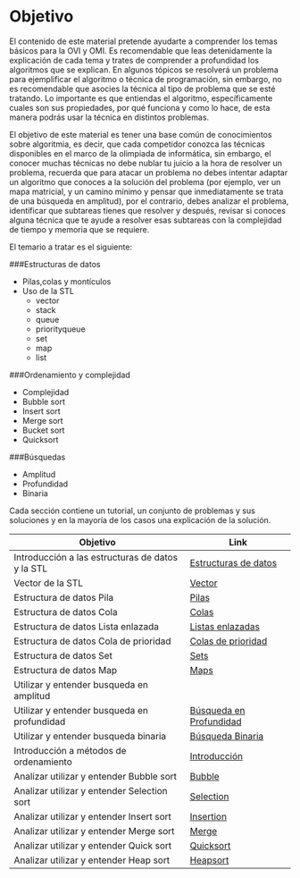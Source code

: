 ﻿Objetivo
===================
El contenido de este material pretende ayudarte a comprender los temas básicos para la OVI y OMI. Es recomendable que leas detenidamente la explicación de cada tema y trates de comprender a profundidad los algoritmos que se explican. En algunos tópicos se resolverá un problema para ejemplificar el algoritmo o técnica de programación, sin embargo, no es recomendable que asocies la técnica al tipo de problema que se esté tratando. Lo importante es que entiendas el algoritmo, específicamente cuales son sus propiedades, por qué funciona y como lo hace, de esta manera podrás usar la técnica en distintos problemas. 

El objetivo de este material es tener una base común de conocimientos sobre algoritmia, es decir, que cada competidor conozca las técnicas disponibles en el marco de la olimpiada de informática, sin embargo, el conocer muchas técnicas no debe nublar tu juicio a la hora de resolver un problema, recuerda que para atacar un problema no debes intentar adaptar un algoritmo que conoces a la solución del problema (por ejemplo, ver un mapa matricial, y un camino mínimo y pensar que inmediatamente se trata de una búsqueda en amplitud), por el contrario, debes analizar el problema, identificar que subtareas tienes que resolver y después, revisar si conoces alguna técnica que te ayude a resolver esas subtareas con la complejidad de tiempo y memoria que se requiere.

El temario a tratar es el siguiente:

###Estructuras de datos

 * Pilas,colas y montículos
 * Uso de la STL
	* vector
 	* stack
	* queue
	* priorityqueue
	* set
	* map
	* list 

###Ordenamiento y complejidad
 * Complejidad
 * Bubble sort
 * Insert sort
 * Merge sort
 * Bucket sort
 * Quicksort


###Búsquedas
 * Amplitud
 * Profundidad
 * Binaria


Cada sección contiene un tutorial, un conjunto de problemas y sus soluciones y en la mayoría de los casos una explicación de la
solución. 

Objetivo| Link
--------|--------
Introducción a las estructuras de datos y la STL     |    [  Estructuras de datos      ](https://omegaup.com/arena/problem/Introduccion-a-las-estructuras-d/#problems)
Vector de la STL  |    [   Vector    ](https://omegaup.com/arena/problem/Vector/#problems)
Estructura de datos Pila    |    [   Pilas    ](https://omegaup.com/arena/problem/Explicar-el-concepto-de-Pilas-y-#problems)
Estructura de datos Cola    |    [   Colas    ](https://omegaup.com/arena/problem/Cola/#problems)
Estructura de datos Lista enlazada    |    [   Listas enlazadas    ](https://)
Estructura de datos Cola de prioridad    |    [   Colas de prioridad   ](https://omegaup.com/arena/problem/Cola-de-prioridad/#problems)
Estructura de datos Set    |    [   Sets    ](https://)
Estructura de datos Map    |    [   Maps    ](https://omegaup.com/arena/problem/Map/#problems)
Utilizar y entender busqueda en amplitud     |    [       ](https://)
Utilizar  y entender busqueda en profundidad    |    [   Búsqueda en Profundidad    ](https://omegaup.com/arena/problem/Busqueda-en-Profundidad/#problems)
Utilizar y entender busqueda binaria    |    [    Búsqueda Binaria   ](https://omegaup.com/arena/problem/Busqueda-Binaria-Material-COVI/#problems)
Introducción a métodos de ordenamiento     |    [    Introducción    ](https://omegaup.com/arena/problem/OVI-IntroduccionOrdenamiento/#problems)
Analizar utilizar y entender Bubble sort     |    [    Bubble    ](https://omegaup.com/arena/problem/OVI-BubbleSort/#problems)
Analizar utilizar  y entender Selection sort    |    [    Selection    ](https://omegaup.com/arena/problem/OVI-SelectionSort/#problems)
Analizar utilizar y entender Insert sort     |    [    Insertion    ](https://omegaup.com/arena/problem/OVI-InsertionSort/#problems)
Analizar utilizar y entender Merge sort     |    [    Merge    ](https://omegaup.com/arena/problem/OVI-MergeSort/#problems)
Analizar utilizar y entender Quick sort    |    [    Quicksort    ](https://omegaup.com/arena/problem/OVI-QuickSort/#problems)
Analizar utilizar y entender Heap sort    |    [    Heapsort    ](https://omegaup.com/arena/problem/OVI-HeapSort/#problems)
